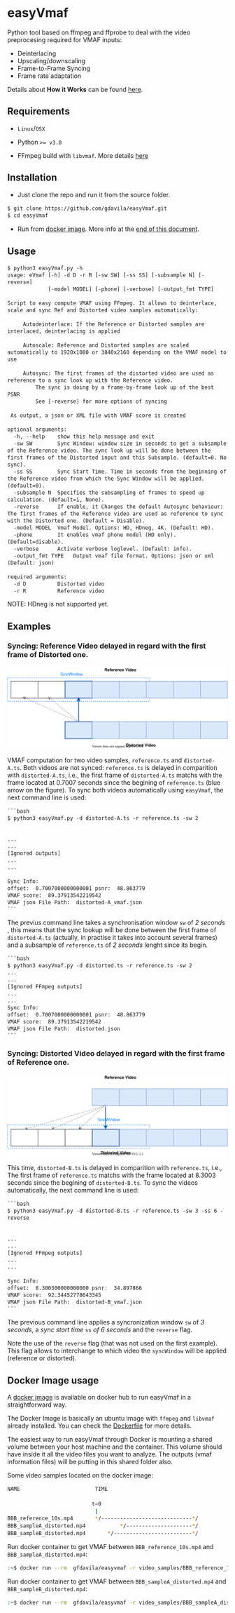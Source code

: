# easyVmaf

Python tool based on ffmpeg and ffprobe to deal with the video preprocesing required for VMAF inputs:
* Deinterlacing
* Upscaling/downscaling
* Frame-to-Frame Syncing
* Frame rate adaptation

Details about **How it Works** can be found [here](https://gdavila.github.io/broadcast/Vmaf/2020-03-05-Vmaf/).

## Requirements

* `Linux`/`OSX`

* Python `>= v3.0`

* FFmpeg build with `libvmaf`. More details [here](http://underpop.online.fr/f/ffmpeg/help/libvmaf.htm.gz)

## Installation

* Just clone the repo and run it from the source folder.

```bash
$ git clone https://github.com/gdavila/easyVmaf.git
$ cd easyVmaf
```

* Run from [docker image](https://hub.docker.com/repository/docker/gfdavila/easyvmaf). More info at the [end of this document](#Docker-Image-usage).

## Usage

```console
$ python3 easyVmaf.py -h
usage: eVmaf [-h] -d D -r R [-sw SW] [-ss SS] [-subsample N] [-reverse]
             [-model MODEL] [-phone] [-verbose] [-output_fmt TYPE]

Script to easy compute VMAF using FFmpeg. It allows to deinterlace, scale and sync Ref and Distorted video samples automatically:             

 	 Autodeinterlace: If the Reference or Distorted samples are interlaced, deinterlacing is applied            

 	 Autoscale: Reference and Distorted samples are scaled automatically to 1920x1080 or 3840x2160 depending on the VMAF model to use            

 	 Autosync: The first frames of the distorted video are used as reference to a sync look up with the Reference video.             
 	 	 The sync is doing by a frame-by-frame look up of the best PSNR            
 	 	 See [-reverse] for more options of syncing            

 As output, a json or XML file with VMAF score is created

optional arguments:
  -h, --help    show this help message and exit
  -sw SW        Sync Window: window size in seconds to get a subsample of the Reference video. The sync look up will be done between the first frames of the Distorted input and this Subsample. (default=0. No sync).
  -ss SS        Sync Start Time. Time in seconds from the beginning of the Reference video from which the Sync Window will be applied. (default=0).
  -subsample N  Specifies the subsampling of frames to speed up calculation. (default=1, None).
  -reverse      If enable, it Changes the default Autosync behaviour: The first frames of the Reference video are used as reference to sync with the Distorted one. (Default = Disable).
  -model MODEL  Vmaf Model. Options: HD, HDneg, 4K. (Default: HD).
  -phone        It enables vmaf phone model (HD only). (Default=disable).
  -verbose      Activate verbose loglevel. (Default: info).
  -output_fmt TYPE   Output vmaf file format. Options: json or xml (Default: json)

required arguments:
  -d D          Distorted video
  -r R          Reference video 
```
NOTE: HDneg is not supported yet. 

## Examples

### Syncing: Reference Video delayed in regard with the first frame of Distorted one.

![](readme/easyVmaf1.svg)

VMAF computation for two video samples, `reference.ts` and `distorted-A.ts`. Both videos are not synced: `reference.ts` is delayed in comparition with `distorted-A.ts`, i.e.,  the first frame of `distorted-A.ts` matchs with the frame located at 0.7007 seconds since the begining of `reference.ts` (blue arrow on the figure). To sync both videos automatically using `easyVmaf`, the next command line is used:

    ```bash
    $ python3 easyVmaf.py -d distorted-A.ts -r reference.ts -sw 2


    ...
    ...
    [Ignored outputs]
    ...
    ...

    Sync Info:
    offset:  0.7007000000000001 psnr:  48.863779
    VMAF score:  89.37913542219542
    VMAF json File Path:  distorted-A_vmaf.json
    ```

The previus command line takes a synchronisation window `sw` of *2 seconds* , this means that the sync lookup will be done between the first frame of `distorted-A.ts` (actually, in practise it takes into account several frames) and a subsample of `reference.ts` of *2 seconds* lenght since its begin.

    ```bash
    $ python3 easyVmaf.py -d distorted.ts -r reference.ts -sw 2
    ...
    ...
    [Ignored FFmpeg outputs]
    ...
    ...
    Sync Info:
    offset:  0.7007000000000001 psnr:  48.863779
    VMAF score:  89.37913542219542
    VMAF json File Path:  distorted.json
    ```

### Syncing: Distorted Video delayed in regard with the first frame of Reference one.
![](readme/easyVmaf2.svg)

This time,  `distorted-B.ts` is delayed in comparition with `reference.ts`, i.e.,  The first frame of `reference.ts` matchs with the frame located at 8.3003 seconds since the begining of `distorted-B.ts`. To sync the videos automatically, the next command line is used:

    ```bash
    $ python3 easyVmaf.py -d distorted-B.ts -r reference.ts -sw 3 -ss 6 -reverse


    ...
    ...
    [Ignored FFmpeg outputs]
    ...
    ...

    Sync Info:
    offset:  8.300300000000000 psnr:  34.897866
    VMAF score:  92.34452778643345
    VMAF json File Path:  distorted-B_vmaf.json
    ```

 The previous command line applies a syncronization window `sw` of *3 seconds*,  a *sync start time* `ss` *of 6 seconds* and the `reverse` flag.  
 
Note the use of the  `reverse`  flag (that was not used on the first example). This flag allows to interchange to which video the `syncWindow` will be applied (reference or distorted).



## Docker Image usage

A [docker image](https://hub.docker.com/repository/docker/gfdavila/easyvmaf) is available on docker hub to run easyVmaf in a straightforward way.

The Docker Image is basically an ubuntu image with `ffmpeg` and `libvmaf` already installed. You can check the [Dockerfile](https://hub.docker.com/r/gfdavila/easyvmaf/dockerfile) for more details.

The easiest way to run easyVmaf through Docker is mounting a shared volume between your host machine and the container. This volume should have inside it all the video files you want to analyze. The outputs (vmaf information files) will be putting in this shared folder also.

Some video samples located on the docker image:

```bash
NAME                        TIME

                           t=0
                            |
BBB_reference_10s.mp4       */-----------------------------*/
BBB_sampleA_distorted.mp4           */---------------------*/
BBB_sampleB_distorted.mp4       */-------------------------*/

```

Run docker container to get VMAF between `BBB_reference_10s.mp4` and `BBB_sampleA_distorted.mp4`:

```bash
:~$ docker run --rm  gfdavila/easyvmaf -r video_samples/BBB_reference_10s.mp4 -d video_samples/BBB_sampleA_distorted.mp4 -sw 1 -ss 1
```

Run docker container to get VMAF between `BBB_sampleA_distorted.mp4` and `BBB_sampleB_distorted.mp4`:

```bash
:~$ docker run --rm  gfdavila/easyvmaf -r video_samples/BBB_sampleA_distorted.mp4 -d video_samples/BBB_sampleB_distorted.mp4 -sw 2 -ss 0 -reverse
```
